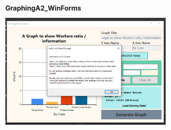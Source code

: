 ## GraphingA2_WinForms

![](https://raw.githubusercontent.com/devjody/GraphingA2_WinForms/main/images/ExampleHelpPromptCapture.PNG)
